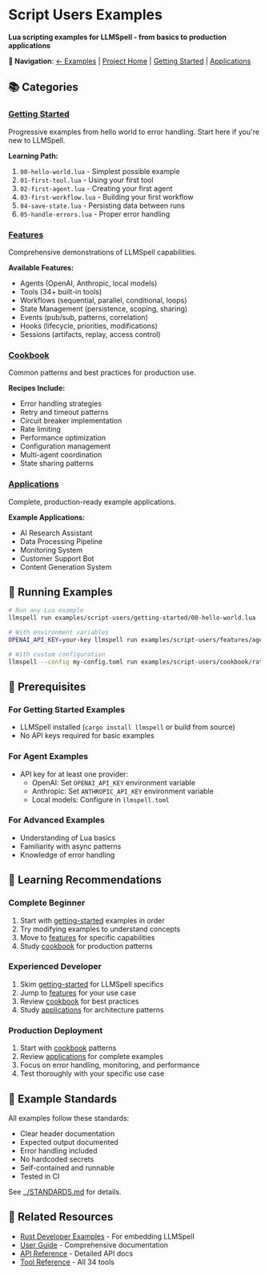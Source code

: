 # Script Users Examples

**Lua scripting examples for LLMSpell - from basics to production applications**

**🔗 Navigation**: [← Examples](../) | [Project Home](../../) | [Getting Started](getting-started/) | [Applications](applications/)

## 📚 Categories

### [Getting Started](getting-started/)
Progressive examples from hello world to error handling. Start here if you're new to LLMSpell.

**Learning Path:**
1. `00-hello-world.lua` - Simplest possible example
2. `01-first-tool.lua` - Using your first tool
3. `02-first-agent.lua` - Creating your first agent
4. `03-first-workflow.lua` - Building your first workflow
5. `04-save-state.lua` - Persisting data between runs
6. `05-handle-errors.lua` - Proper error handling

### [Features](features/)
Comprehensive demonstrations of LLMSpell capabilities.

**Available Features:**
- Agents (OpenAI, Anthropic, local models)
- Tools (34+ built-in tools)
- Workflows (sequential, parallel, conditional, loops)
- State Management (persistence, scoping, sharing)
- Events (pub/sub, patterns, correlation)
- Hooks (lifecycle, priorities, modifications)
- Sessions (artifacts, replay, access control)

### [Cookbook](cookbook/)
Common patterns and best practices for production use.

**Recipes Include:**
- Error handling strategies
- Retry and timeout patterns
- Circuit breaker implementation
- Rate limiting
- Performance optimization
- Configuration management
- Multi-agent coordination
- State sharing patterns

### [Applications](applications/)
Complete, production-ready example applications.

**Example Applications:**
- AI Research Assistant
- Data Processing Pipeline
- Monitoring System
- Customer Support Bot
- Content Generation System

## 🚀 Running Examples

```bash
# Run any Lua example
llmspell run examples/script-users/getting-started/00-hello-world.lua

# With environment variables
OPENAI_API_KEY=your-key llmspell run examples/script-users/features/agents.lua

# With custom configuration
llmspell --config my-config.toml run examples/script-users/cookbook/rate-limiting.lua
```

## 📖 Prerequisites

### For Getting Started Examples
- LLMSpell installed (`cargo install llmspell` or build from source)
- No API keys required for basic examples

### For Agent Examples
- API key for at least one provider:
  - OpenAI: Set `OPENAI_API_KEY` environment variable
  - Anthropic: Set `ANTHROPIC_API_KEY` environment variable
  - Local models: Configure in `llmspell.toml`

### For Advanced Examples
- Understanding of Lua basics
- Familiarity with async patterns
- Knowledge of error handling

## 🎯 Learning Recommendations

### Complete Beginner
1. Start with [getting-started](getting-started/) examples in order
2. Try modifying examples to understand concepts
3. Move to [features](features/) for specific capabilities
4. Study [cookbook](cookbook/) for production patterns

### Experienced Developer
1. Skim [getting-started](getting-started/) for LLMSpell specifics
2. Jump to [features](features/) for your use case
3. Review [cookbook](cookbook/) for best practices
4. Study [applications](applications/) for architecture patterns

### Production Deployment
1. Start with [cookbook](cookbook/) patterns
2. Review [applications](applications/) for complete examples
3. Focus on error handling, monitoring, and performance
4. Test thoroughly with your specific use case

## 📝 Example Standards

All examples follow these standards:
- Clear header documentation
- Expected output documented
- Error handling included
- No hardcoded secrets
- Self-contained and runnable
- Tested in CI

See [../STANDARDS.md](../STANDARDS.md) for details.

## 🔗 Related Resources

- [Rust Developer Examples](../rust-developers/) - For embedding LLMSpell
- [User Guide](../../docs/user-guide/) - Comprehensive documentation
- [API Reference](../../docs/api-reference/) - Detailed API docs
- [Tool Reference](../../docs/user-guide/tool-reference.md) - All 34 tools